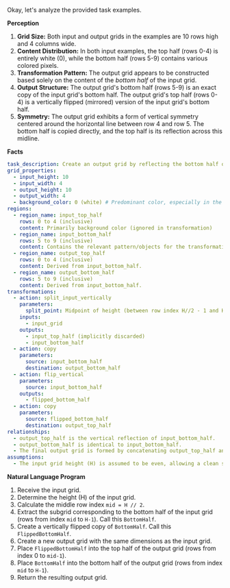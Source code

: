 Okay, let's analyze the provided task examples.

**Perception**

1.  **Grid Size:** Both input and output grids in the examples are 10 rows high and 4 columns wide.
2.  **Content Distribution:** In both input examples, the top half (rows 0-4) is entirely white (0), while the bottom half (rows 5-9) contains various colored pixels.
3.  **Transformation Pattern:** The output grid appears to be constructed based solely on the content of the *bottom half* of the input grid.
4.  **Output Structure:** The output grid's bottom half (rows 5-9) is an exact copy of the input grid's bottom half. The output grid's top half (rows 0-4) is a vertically flipped (mirrored) version of the input grid's bottom half.
5.  **Symmetry:** The output grid exhibits a form of vertical symmetry centered around the horizontal line between row 4 and row 5. The bottom half is copied directly, and the top half is its reflection across this midline.

**Facts**


```yaml
task_description: Create an output grid by reflecting the bottom half of the input grid into the top half and copying it into the bottom half.
grid_properties:
  - input_height: 10
  - input_width: 4
  - output_height: 10
  - output_width: 4
  - background_color: 0 (white) # Predominant color, especially in the input's top half
regions:
  - region_name: input_top_half
    rows: 0 to 4 (inclusive)
    content: Primarily background color (ignored in transformation)
  - region_name: input_bottom_half
    rows: 5 to 9 (inclusive)
    content: Contains the relevant pattern/objects for the transformation.
  - region_name: output_top_half
    rows: 0 to 4 (inclusive)
    content: Derived from input_bottom_half.
  - region_name: output_bottom_half
    rows: 5 to 9 (inclusive)
    content: Derived from input_bottom_half.
transformations:
  - action: split_input_vertically
    parameters:
      split_point: Midpoint of height (between row index H//2 - 1 and H//2)
    inputs:
      - input_grid
    outputs:
      - input_top_half (implicitly discarded)
      - input_bottom_half
  - action: copy
    parameters:
      source: input_bottom_half
      destination: output_bottom_half
  - action: flip_vertical
    parameters:
      source: input_bottom_half
    outputs:
      - flipped_bottom_half
  - action: copy
    parameters:
      source: flipped_bottom_half
      destination: output_top_half
relationships:
  - output_top_half is the vertical reflection of input_bottom_half.
  - output_bottom_half is identical to input_bottom_half.
  - The final output grid is formed by concatenating output_top_half and output_bottom_half vertically.
assumptions:
  - The input grid height (H) is assumed to be even, allowing a clean split into two equal halves.
```


**Natural Language Program**

1.  Receive the input grid.
2.  Determine the height (H) of the input grid.
3.  Calculate the middle row index `mid = H // 2`.
4.  Extract the subgrid corresponding to the bottom half of the input grid (rows from index `mid` to `H-1`). Call this `BottomHalf`.
5.  Create a vertically flipped copy of `BottomHalf`. Call this `FlippedBottomHalf`.
6.  Create a new output grid with the same dimensions as the input grid.
7.  Place `FlippedBottomHalf` into the top half of the output grid (rows from index 0 to `mid-1`).
8.  Place `BottomHalf` into the bottom half of the output grid (rows from index `mid` to `H-1`).
9.  Return the resulting output grid.